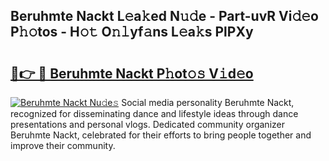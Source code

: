 ## Beruhmte Nackt L𝚎a𝚔ed N𝚞𝚍e - Part-uvR Vi𝚍𝚎o P𝚑𝚘tos - H𝚘𝚝 O𝚗𝚕yf𝚊ns L𝚎a𝚔s PlPXy

# <h2><a href="http://kf00cpg.oniu.top/?m=Beruhmte+Nackt">🔗👉 🔴 Beruhmte Nackt P𝚑ot𝚘𝚜 V𝚒d𝚎o</a></h2>

[![Beruhmte Nackt Nu𝚍e𝚜](https://i.imgur.com/0qMVB7G.gif)](http://kf00cpg.oniu.top/?m=Beruhmte+Nackt)
Social media personality Beruhmte Nackt, recognized for disseminating dance and lifestyle ideas through dance presentations and personal vlogs. Dedicated community organizer Beruhmte Nackt, celebrated for their efforts to bring people together and improve their community.  
